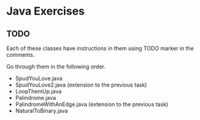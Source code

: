 # Java Exercises

## TODO
Each of these classes have instructions in them using TODO marker in the comments.

Go through them in the following order.
- SpudYouLove.java
- SpudYouLove2.java (extension to the previous task)
- LoopThemUp.java
- Palindrome.java
- PalindromeWithAnEdge.java (extension to the previous task)
- NaturalToBinary.java
